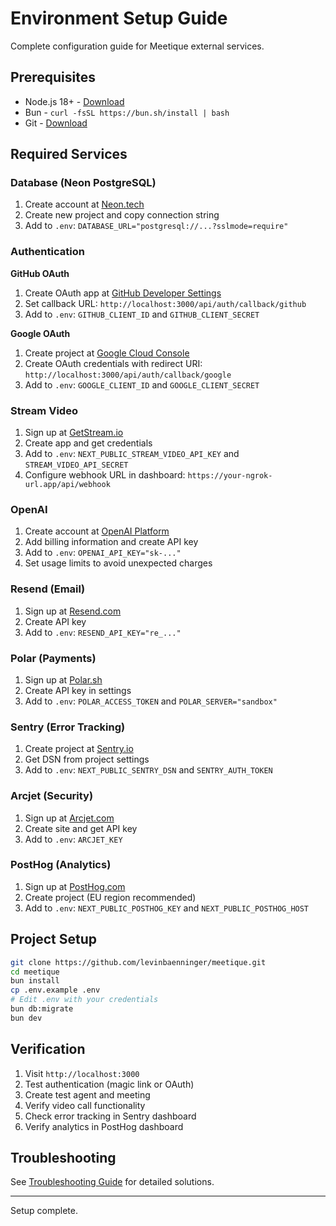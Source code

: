 # Environment Setup Guide

Complete configuration guide for Meetique external services.

## Prerequisites

- Node.js 18+ - [Download](https://nodejs.org/)
- Bun - `curl -fsSL https://bun.sh/install | bash`
- Git - [Download](https://git-scm.com/)

## Required Services

### Database (Neon PostgreSQL)

1. Create account at [Neon.tech](https://neon.tech/)
2. Create new project and copy connection string
3. Add to `.env`: `DATABASE_URL="postgresql://...?sslmode=require"`

### Authentication

**GitHub OAuth**
1. Create OAuth app at [GitHub Developer Settings](https://github.com/settings/developers)
2. Set callback URL: `http://localhost:3000/api/auth/callback/github`
3. Add to `.env`: `GITHUB_CLIENT_ID` and `GITHUB_CLIENT_SECRET`

**Google OAuth**
1. Create project at [Google Cloud Console](https://console.cloud.google.com/)
2. Create OAuth credentials with redirect URI: `http://localhost:3000/api/auth/callback/google`
3. Add to `.env`: `GOOGLE_CLIENT_ID` and `GOOGLE_CLIENT_SECRET`

### Stream Video

1. Sign up at [GetStream.io](https://getstream.io/)
2. Create app and get credentials
3. Add to `.env`: `NEXT_PUBLIC_STREAM_VIDEO_API_KEY` and `STREAM_VIDEO_API_SECRET`
4. Configure webhook URL in dashboard: `https://your-ngrok-url.app/api/webhook`

### OpenAI

1. Create account at [OpenAI Platform](https://platform.openai.com/)
2. Add billing information and create API key
3. Add to `.env`: `OPENAI_API_KEY="sk-..."`
4. Set usage limits to avoid unexpected charges

### Resend (Email)

1. Sign up at [Resend.com](https://resend.com/)
2. Create API key
3. Add to `.env`: `RESEND_API_KEY="re_..."`

### Polar (Payments)

1. Sign up at [Polar.sh](https://polar.sh/)
2. Create API key in settings
3. Add to `.env`: `POLAR_ACCESS_TOKEN` and `POLAR_SERVER="sandbox"`

### Sentry (Error Tracking)

1. Create project at [Sentry.io](https://sentry.io/)
2. Get DSN from project settings
3. Add to `.env`: `NEXT_PUBLIC_SENTRY_DSN` and `SENTRY_AUTH_TOKEN`

### Arcjet (Security)

1. Sign up at [Arcjet.com](https://arcjet.com/)
2. Create site and get API key
3. Add to `.env`: `ARCJET_KEY`

### PostHog (Analytics)

1. Sign up at [PostHog.com](https://posthog.com/)
2. Create project (EU region recommended)
3. Add to `.env`: `NEXT_PUBLIC_POSTHOG_KEY` and `NEXT_PUBLIC_POSTHOG_HOST`

## Project Setup

```bash
git clone https://github.com/levinbaenninger/meetique.git
cd meetique
bun install
cp .env.example .env
# Edit .env with your credentials
bun db:migrate
bun dev
```

## Verification

1. Visit `http://localhost:3000`
2. Test authentication (magic link or OAuth)
3. Create test agent and meeting
4. Verify video call functionality
5. Check error tracking in Sentry dashboard
6. Verify analytics in PostHog dashboard

## Troubleshooting

See [Troubleshooting Guide](troubleshooting.md) for detailed solutions.

---

Setup complete.
